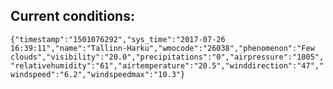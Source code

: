 ## Current conditions: 
 ``` {"timestamp":"1501076292","sys_time":"2017-07-26 16:39:11","name":"Tallinn-Harku","wmocode":"26038","phenomenon":"Few clouds","visibility":"20.0","precipitations":"0","airpressure":"1005","relativehumidity":"61","airtemperature":"20.5","winddirection":"47","windspeed":"6.2","windspeedmax":"10.3"} ```
